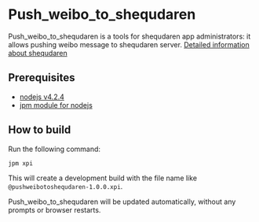 Push_weibo_to_shequdaren
=======================
 
Push_weibo_to_shequdaren is a tools for shequdaren app administrators: it allows pushing weibo message to shequdaren server. [Detailed information about shequdaren](http://115.28.150.213/)

Prerequisites
-------------
* [nodejs v4.2.4](https://nodejs.org/en/download/)
* [jpm module for nodejs](https://developer.mozilla.org/en-US/Add-ons/SDK/Tools/jpm#Installation)

How to build
------------

Run the following command:

    jpm xpi

This will create a development build with the file name like `@pushweibotoshequdaren-1.0.0.xpi`.


Push_weibo_to_shequdaren will be updated automatically, without any prompts or browser restarts.

